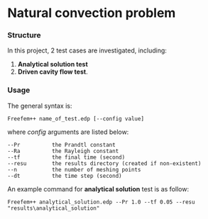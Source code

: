 # Natural convection problem

### Structure
In this project, 2 test cases are investigated, including:
1. **Analytical solution test**
2. **Driven cavity flow test**.

### Usage
The general syntax is:
```
Freefem++ name_of_test.edp [--config value] 
```
where *config* arguments are listed below:
```
--Pr          the Prandtl constant
--Ra          the Rayleigh constant
--tf          the final time (second)
--resu        the results directory (created if non-existent)
--n           the number of meshing points
--dt          the time step (second)
```
An example command for **analytical solution** test is as follow:
```
Freefem++ analytical_solution.edp --Pr 1.0 --tf 0.05 --resu "results\analytical_solution"
```
